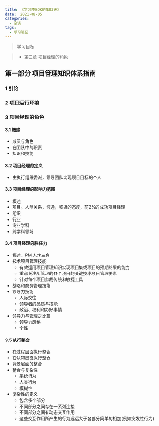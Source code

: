 ```yaml
---
title: 《学习PMBOK的第03天》
date:  2021-08-05
categories:
  - 杂谈
tags:
  - 学习笔记
---
```


> 学习目标

> - 第三章 项目经理的角色

## 第一部分 项目管理知识体系指南

### 1 引论

### 2 项目运行环境

### 3 项目经理的角色

#### 3.1 概述
- 成员与角色
- 在团队中的职责
- 知识和技能

#### 3.2 项目经理的定义
- 由执行组织委派，领导团队实现项目目标的个人

#### 3.3 项目经理的影响力范围
- 概述
- 项目。人际关系，沟通，积极的态度，前2%的成功项目经理
- 组织
- 行业
- 专业学科
- 跨学科领域

#### 3.4 项目经理的胜任力
- 概述。PMI人才三角
- 技术项目管理技能
  - 有效运用项目管理知识实现项目集或项目的预期结果的能力
  - 重点关注所管理的各个项目的关键技术项目管理要素
  - 针对每个项目剪裁传统和敏捷工具
- 战略和商务管理技能 
- 领导力技能
  - 人际交往
  - 领导者的品质与技能
  - 政治、权利和办好事情
- 领导力与管理之比较
  - 领导力风格
  - 个性

#### 3.5 执行整合

- 在过程层面执行整合
- 在认知层面执行整合
- 背景层面的整合
- 整合与复杂性
  - 系统行为
  - 人类行为
  - 模糊性
- 复杂性的定义
  - 包含多个部分
  - 不同部分之间存在一系列连接
  - 不同部分之间有动态交互作用
  - 这些交互作用所产生的行为远远大于各部分简单的相加(例如突发性行为)  
